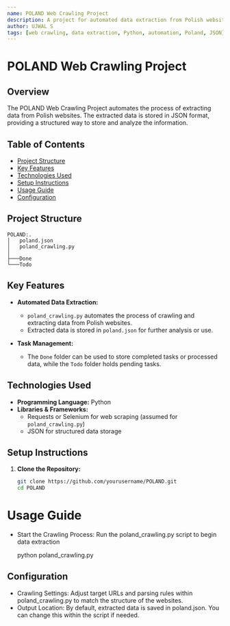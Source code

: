 ```yaml
---
name: POLAND Web Crawling Project
description: A project for automated data extraction from Polish websites, with results stored in JSON format.
author: UJWAL S
tags: [web crawling, data extraction, Python, automation, Poland, JSON]
---
```


# POLAND Web Crawling Project

## Overview
The POLAND Web Crawling Project automates the process of extracting data from Polish websites. The extracted data is stored in JSON format, providing a structured way to store and analyze the information.

## Table of Contents
- [Project Structure](#project-structure)
- [Key Features](#key-features)
- [Technologies Used](#technologies-used)
- [Setup Instructions](#setup-instructions)
- [Usage Guide](#usage-guide)
- [Configuration](#configuration)

## Project Structure

    POLAND:.
    │   poland.json
    │   poland_crawling.py
    │
    ├───Done
    └───Todo


## Key Features
- **Automated Data Extraction:**
  - `poland_crawling.py` automates the process of crawling and extracting data from Polish websites.
  - Extracted data is stored in `poland.json` for further analysis or use.

- **Task Management:**
  - The `Done` folder can be used to store completed tasks or processed data, while the `Todo` folder holds pending tasks.

## Technologies Used
- **Programming Language:** Python
- **Libraries & Frameworks:** 
  - Requests or Selenium for web scraping (assumed for `poland_crawling.py`)
  - JSON for structured data storage

## Setup Instructions
1. **Clone the Repository:**
   ```bash
   git clone https://github.com/yourusername/POLAND.git
   cd POLAND

# Usage Guide
 - Start the Crawling Process: Run the poland_crawling.py script to begin data extraction

    python poland_crawling.py

## Configuration
 - Crawling Settings: Adjust target URLs and parsing rules within poland_crawling.py to match the structure of the websites.
 - Output Location: By default, extracted data is saved in poland.json. You can change this within the script if needed.